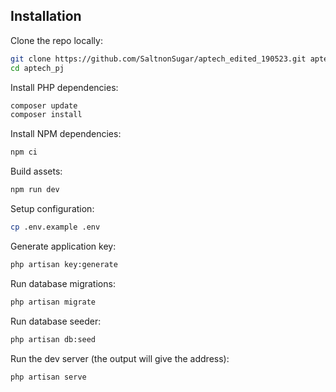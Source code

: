 
## Installation

Clone the repo locally:

```sh
git clone https://github.com/SaltnonSugar/aptech_edited_190523.git aptech_pj
cd aptech_pj
```

Install PHP dependencies:

```sh
composer update
composer install
```

Install NPM dependencies:

```sh
npm ci
```

Build assets:

```sh
npm run dev
```

Setup configuration:

```sh
cp .env.example .env
```

Generate application key:

```sh
php artisan key:generate
```

Run database migrations:

```sh
php artisan migrate
```

Run database seeder:

```sh
php artisan db:seed
```

Run the dev server (the output will give the address):

```sh
php artisan serve
```
